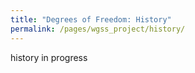 ```yaml
---
title: "Degrees of Freedom: History"
permalink: /pages/wgss_project/history/
---
```

history in progress